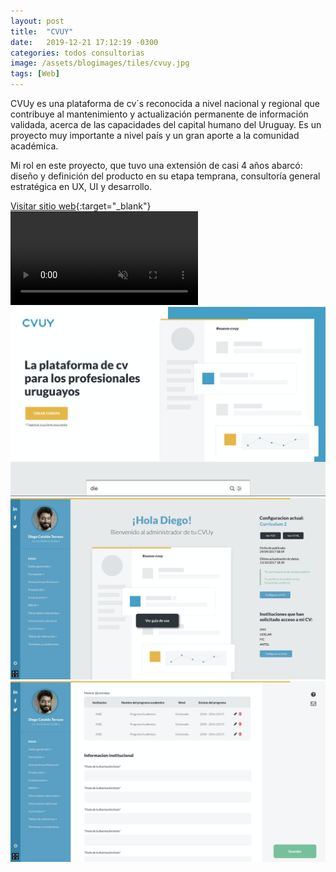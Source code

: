 ```yaml
---
layout: post
title:  "CVUY"
date:   2019-12-21 17:12:19 -0300
categories: todos consultorias
image: /assets/blogimages/tiles/cvuy.jpg
tags: [Web]
---
```

CVUy es una plataforma de cv´s reconocida a nivel nacional y regional que contribuye al mantenimiento y actualización permanente de información validada, acerca de las capacidades del capital humano del Uruguay. Es un proyecto muy importante a nivel país y un gran aporte a la comunidad académica. 

Mi rol en este proyecto, que tuvo una extensión de casi 4 años abarcó: diseño y definición del producto en su etapa temprana, consultoría general estratégica en UX, UI y desarrollo. 

<span class="text-sm">[Visitar sitio web](https://cvuy.uy/){:target="_blank"}</span>
<video autobuffer autoPlay loop muted><source src="/assets/blogimages/cvuy-1.mp4" type="video/mp4" /></video>
<img class="post-image-full" src="/assets/blogimages/cvuy-2.png">
<img class="post-image-full" src="/assets/blogimages/cvuy-3.png">
<img class="post-image-full" src="/assets/blogimages/cvuy-4.png">